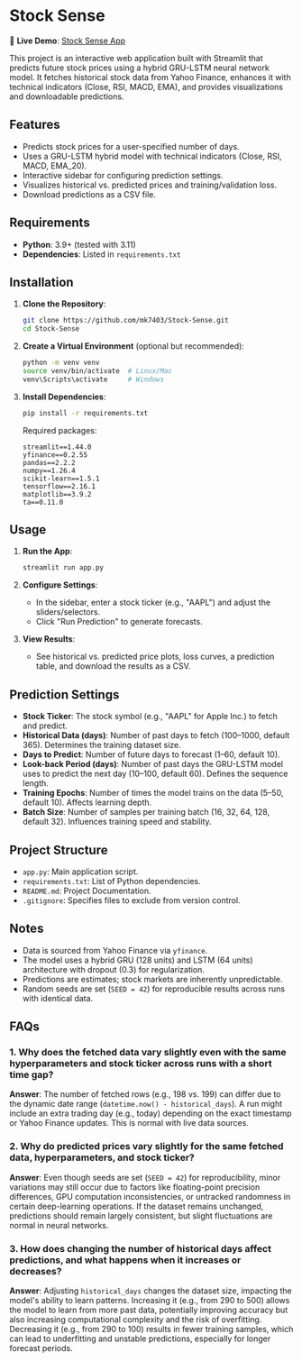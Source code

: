 # Stock Sense

🚀 **Live Demo**: [Stock Sense App](https://stock-sense-mk7403.streamlit.app/)

This project is an interactive web application built with Streamlit that predicts future stock prices using a hybrid GRU-LSTM neural network model. It fetches historical stock data from Yahoo Finance, enhances it with technical indicators (Close, RSI, MACD, EMA), and provides visualizations and downloadable predictions.

## Features
- Predicts stock prices for a user-specified number of days.
- Uses a GRU-LSTM hybrid model with technical indicators (Close, RSI, MACD, EMA_20).
- Interactive sidebar for configuring prediction settings.
- Visualizes historical vs. predicted prices and training/validation loss.
- Download predictions as a CSV file.

## Requirements
- **Python**: 3.9+ (tested with 3.11)
- **Dependencies**: Listed in `requirements.txt`

## Installation
1. **Clone the Repository**:
   ```bash
   git clone https://github.com/mk7403/Stock-Sense.git
   cd Stock-Sense
   ```

2. **Create a Virtual Environment** (optional but recommended):
   ```bash
   python -m venv venv
   source venv/bin/activate  # Linux/Mac
   venv\Scripts\activate     # Windows
   ```

3. **Install Dependencies**:
   ```bash
   pip install -r requirements.txt
   ```
   Required packages:
   ```
   streamlit==1.44.0
   yfinance==0.2.55
   pandas==2.2.2
   numpy==1.26.4
   scikit-learn==1.5.1
   tensorflow==2.16.1
   matplotlib==3.9.2
   ta==0.11.0
   ```

## Usage
1. **Run the App**:
   ```bash
   streamlit run app.py
   ```

2. **Configure Settings**:
   - In the sidebar, enter a stock ticker (e.g., "AAPL") and adjust the sliders/selectors.
   - Click "Run Prediction" to generate forecasts.

3. **View Results**:
   - See historical vs. predicted price plots, loss curves, a prediction table, and download the results as a CSV.

## Prediction Settings
- **Stock Ticker**: The stock symbol (e.g., "AAPL" for Apple Inc.) to fetch and predict.
- **Historical Data (days)**: Number of past days to fetch (100–1000, default 365). Determines the training dataset size.
- **Days to Predict**: Number of future days to forecast (1–60, default 10).
- **Look-back Period (days)**: Number of past days the GRU-LSTM model uses to predict the next day (10–100, default 60). Defines the sequence length.
- **Training Epochs**: Number of times the model trains on the data (5–50, default 10). Affects learning depth.
- **Batch Size**: Number of samples per training batch (16, 32, 64, 128, default 32). Influences training speed and stability.

## Project Structure
- `app.py`: Main application script.
- `requirements.txt`: List of Python dependencies.
- `README.md`: Project Documentation.
- `.gitignore`: Specifies files to exclude from version control.

## Notes
- Data is sourced from Yahoo Finance via `yfinance`.
- The model uses a hybrid GRU (128 units) and LSTM (64 units) architecture with dropout (0.3) for regularization.
- Predictions are estimates; stock markets are inherently unpredictable.
- Random seeds are set (`SEED = 42`) for reproducible results across runs with identical data.

## FAQs

### 1. Why does the fetched data vary slightly even with the same hyperparameters and stock ticker across runs with a short time gap?
**Answer**: The number of fetched rows (e.g., 198 vs. 199) can differ due to the dynamic date range (`datetime.now() - historical_days`). A run might include an extra trading day (e.g., today) depending on the exact timestamp or Yahoo Finance updates. This is normal with live data sources.

### 2. Why do predicted prices vary slightly for the same fetched data, hyperparameters, and stock ticker?
**Answer**: Even though seeds are set (`SEED = 42`) for reproducibility, minor variations may still occur due to factors like floating-point precision differences, GPU computation inconsistencies, or untracked randomness in certain deep-learning operations. If the dataset remains unchanged, predictions should remain largely consistent, but slight fluctuations are normal in neural networks.

### 3. How does changing the number of historical days affect predictions, and what happens when it increases or decreases?
**Answer**: Adjusting `historical_days` changes the dataset size, impacting the model's ability to learn patterns. Increasing it (e.g., from 290 to 500) allows the model to learn from more past data, potentially improving accuracy but also increasing computational complexity and the risk of overfitting. Decreasing it (e.g., from 290 to 100) results in fewer training samples, which can lead to underfitting and unstable predictions, especially for longer forecast periods.
